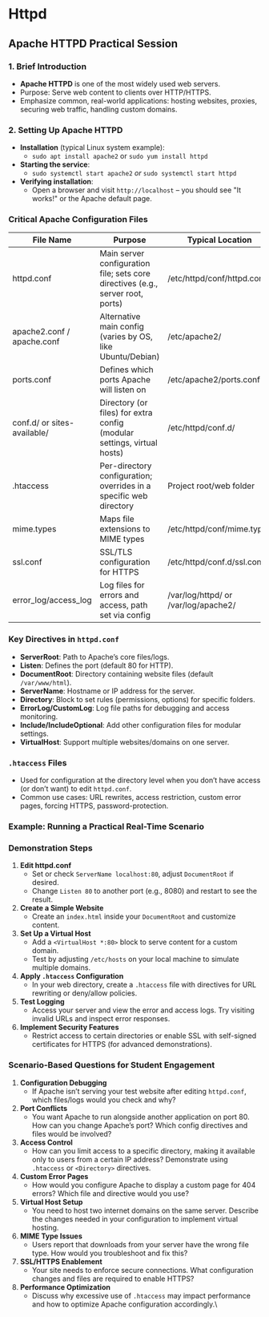 # Httpd

## Apache HTTPD Practical Session <a href="#delivering-an-engaging-apache-httpd-practical-sess" id="delivering-an-engaging-apache-httpd-practical-sess"></a>

### 1. Brief Introduction

* **Apache HTTPD** is one of the most widely used web servers.
* Purpose: Serve web content to clients over HTTP/HTTPS.
* Emphasize common, real-world applications: hosting websites, proxies, securing web traffic, handling custom domains.

### 2. Setting Up Apache HTTPD

* **Installation** (typical Linux system example):
  * `sudo apt install apache2` or `sudo yum install httpd`
* **Starting the service**:
  * `sudo systemctl start apache2` _or_ `sudo systemctl start httpd`
* **Verifying installation**:
  * Open a browser and visit `http://localhost` – you should see "It works!" or the Apache default page.

### Critical Apache Configuration Files <a href="#critical-apache-configuration-files" id="critical-apache-configuration-files"></a>

| File Name                   | Purpose                                                                         | Typical Location                     |
| --------------------------- | ------------------------------------------------------------------------------- | ------------------------------------ |
| httpd.conf                  | Main server configuration file; sets core directives (e.g., server root, ports) | /etc/httpd/conf/httpd.conf           |
| apache2.conf / apache.conf  | Alternative main config (varies by OS, like Ubuntu/Debian)                      | /etc/apache2/                        |
| ports.conf                  | Defines which ports Apache will listen on                                       | /etc/apache2/ports.conf              |
| conf.d/ or sites-available/ | Directory (or files) for extra config (modular settings, virtual hosts)         | /etc/httpd/conf.d/                   |
| .htaccess                   | Per-directory configuration; overrides in a specific web directory              | Project root/web folder              |
| mime.types                  | Maps file extensions to MIME types                                              | /etc/httpd/conf/mime.types           |
| ssl.conf                    | SSL/TLS configuration for HTTPS                                                 | /etc/httpd/conf.d/ssl.conf           |
| error\_log/access\_log      | Log files for errors and access, path set via config                            | /var/log/httpd/ or /var/log/apache2/ |

### Key Directives in `httpd.conf` <a href="#undefined" id="undefined"></a>

* **ServerRoot**: Path to Apache’s core files/logs.
* **Listen**: Defines the port (default 80 for HTTP).
* **DocumentRoot**: Directory containing website files (default `/var/www/html`).
* **ServerName**: Hostname or IP address for the server.
* **Directory**: Block to set rules (permissions, options) for specific folders.
* **ErrorLog/CustomLog**: Log file paths for debugging and access monitoring.
* **Include/IncludeOptional**: Add other configuration files for modular settings.
* **VirtualHost**: Support multiple websites/domains on one server.

### `.htaccess` Files

* Used for configuration at the directory level when you don’t have access (or don’t want) to edit `httpd.conf`.
* Common use cases: URL rewrites, access restriction, custom error pages, forcing HTTPS, password-protection.

### Example: Running a Practical Real-Time Scenario <a href="#example-running-a-practical-real-time-scenario" id="example-running-a-practical-real-time-scenario"></a>

### Demonstration Steps

1. **Edit httpd.conf**
   * Set or check `ServerName localhost:80`, adjust `DocumentRoot` if desired.
   * Change `Listen 80` to another port (e.g., 8080) and restart to see the result.
2. **Create a Simple Website**
   * Create an `index.html` inside your `DocumentRoot` and customize content.
3. **Set Up a Virtual Host**
   * Add a `<VirtualHost *:80>` block to serve content for a custom domain.
   * Test by adjusting `/etc/hosts` on your local machine to simulate multiple domains.
4. **Apply `.htaccess` Configuration**
   * In your web directory, create a `.htaccess` file with directives for URL rewriting or deny/allow policies.
5. **Test Logging**
   * Access your server and view the error and access logs. Try visiting invalid URLs and inspect error responses.
6. **Implement Security Features**
   * Restrict access to certain directories or enable SSL with self-signed certificates for HTTPS (for advanced demonstrations).

### Scenario-Based Questions for Student Engagement <a href="#scenario-based-questions-for-student-engagement" id="scenario-based-questions-for-student-engagement"></a>

1. **Configuration Debugging**
   * If Apache isn’t serving your test website after editing `httpd.conf`, which files/logs would you check and why?
2. **Port Conflicts**
   * You want Apache to run alongside another application on port 80. How can you change Apache’s port? Which config directives and files would be involved?
3. **Access Control**
   * How can you limit access to a specific directory, making it available only to users from a certain IP address? Demonstrate using `.htaccess` or `<Directory>` directives.
4. **Custom Error Pages**
   * How would you configure Apache to display a custom page for 404 errors? Which file and directive would you use?
5. **Virtual Host Setup**
   * You need to host two internet domains on the same server. Describe the changes needed in your configuration to implement virtual hosting.
6. **MIME Type Issues**
   * Users report that downloads from your server have the wrong file type. How would you troubleshoot and fix this?
7. **SSL/HTTPS Enablement**
   * Your site needs to enforce secure connections. What configuration changes and files are required to enable HTTPS?
8. **Performance Optimization**
   * Discuss why excessive use of `.htaccess` may impact performance and how to optimize Apache configuration accordingly.\
